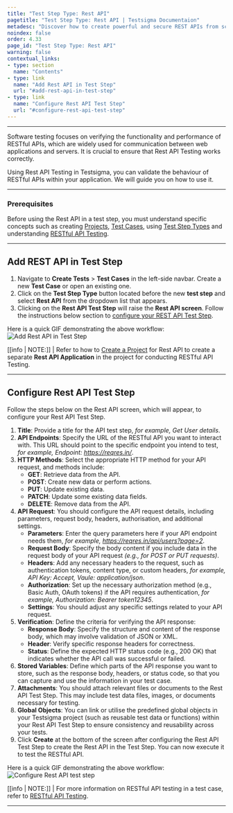 ```yaml
---
title: "Test Step Type: Rest API"
pagetitle: "Test Step Type: Rest API | Testsigma Documentaion"
metadesc: "Discover how to create powerful and secure REST APIs from scratch in this comprehensive guide that covers best practices, authentication, and error handling."
noindex: false
order: 4.33
page_id: "Test Step Type: Rest API"
warning: false
contextual_links:
- type: section
  name: "Contents"
- type: link
  name: "Add Rest API in Test Step"
  url: "#add-rest-api-in-test-step"
- type: link
  name: "Configure Rest API Test Step"
  url: "#configure-rest-api-test-step" 
---
```


---

Software testing focuses on verifying the functionality and performance of RESTful APIs, which are widely used for communication between web applications and servers. It is crucial to ensure that Rest API Testing works correctly.

Using Rest API Testing in Testsigma, you can validate the behaviour of RESTful APIs within your application. We will guide you on how to use it.

---
### **Prerequisites**

Before using the Rest API in a test step, you must understand specific concepts such as creating [Projects](https://testsigma.com/docs/projects/overview/), [Test Cases](https://testsigma.com/docs/test-cases/manage/add-edit-delete/), using [Test Step Types](https://testsigma.com/docs/test-cases/step-types/overview/) and understanding [RESTful API Testing](https://testsigma.com/docs/test-cases/create-steps-restapi/restful-api-overview/).

---

## **Add REST API in Test Step**

1. Navigate to **Create Tests** > **Test Cases** in the left-side navbar. Create a new **Test Case** or open an existing one.
2. Click on the **Test Step Type** button located before the new **test step** and select **Rest API** from the dropdown list that appears.
3. Clicking on the **Rest API Test Step** will raise the **Rest API screen**. Follow the instructions below section to [configure your REST API Test Step](https://testsigma.com/docs/test-cases/step-types/rest-api/#configure-rest-api-test-step).

Here is a quick GIF demonstrating the above workflow: ![Add Rest API in Test Step](https://s3.amazonaws.com/static-docs.testsigma.com/new_images/projects/applications/addrestapi_teststep.gif)

[[info | NOTE:]]
| Refer to how to [Create a Project](https://testsigma.com/docs/projects/overview/#creating-a-project) for Rest API to create a separate **Rest API Application** in the project for conducting RESTful API Testing.

---

## **Configure Rest API Test Step**

Follow the steps below on the Rest API screen, which will appear, to configure your Rest API Test Step.

1. **Title**: Provide a title for the API test step, *for example, Get User details*.
2. **API Endpoints**: Specify the URL of the RESTful API you want to interact with. This URL should point to the specific endpoint you intend to test, *for example, Endpoint: https://reqres.in/*.
3. **HTTP Methods**: Select the appropriate HTTP method for your API request, and methods include:
    - **GET**: Retrieve data from the API.
    - **POST**: Create new data or perform actions.
    - **PUT**: Update existing data.
    - **PATCH**: Update some existing data fields.
    - **DELETE**: Remove data from the API.
4. **API Request**: You should configure the API request details, including parameters, request body, headers, authorisation, and additional settings.
    - **Parameters**: Enter the query parameters here if your API endpoint needs them, *for example, https://reqres.in/api/users?page=2*.
    - **Request Body**: Specify the body content if you include data in the request body of your API request *(e.g., for POST or PUT requests)*.
    - **Headers**: Add any necessary headers to the request, such as authentication tokens, content type, or custom headers, *for example, API Key: Accept, Vaule: application/json*.
    - **Authorization**: Set up the necessary authorization method (e.g., Basic Auth, OAuth tokens) if the API requires authentication, *for example, Authorization: Bearer token12345*.
    - **Settings**: You should adjust any specific settings related to your API request.
5. **Verification**: Define the criteria for verifying the API response:
    - **Response Body**: Specify the structure and content of the response body, which may involve validation of JSON or XML.
    - **Header**: Verify specific response headers for correctness.
    - **Status**: Define the expected HTTP status code (e.g., 200 OK) that indicates whether the API call was successful or failed.
6. **Stored Variables**: Define which parts of the API response you want to store, such as the response body, headers, or status code, so that you can capture and use the information in your test case.
7. **Attachments**: You should attach relevant files or documents to the Rest API Test Step. This may include test data files, images, or documents necessary for testing.
8. **Global Objects**: You can link or utilise the predefined global objects in your Testsigma project (such as reusable test data or functions) within your Rest API Test Step to ensure consistency and reusability across your tests.
9. Click **Create** at the bottom of the screen after configuring the Rest API Test Step to create the Rest API in the Test Step. You can now execute it to test the RESTful API.

Here is a quick GIF demonstrating the above workflow: ![Configure Rest API test step](https://s3.amazonaws.com/static-docs.testsigma.com/new_images/projects/applications/config_restapitst2.gif)

[[info | NOTE:]]
| For more information on RESTful API testing in a test case, refer to [RESTful API Testing](https://testsigma.com/docs/test-cases/create-steps-restapi/restful-api-overview/).

---

